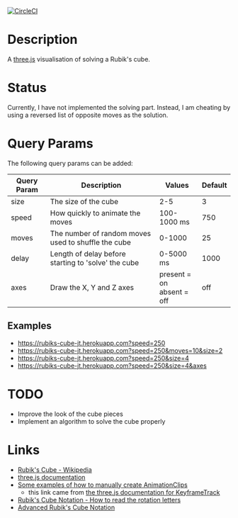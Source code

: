 [![CircleCI](https://circleci.com/gh/taylorjg/rubiks-cube/tree/master.svg?style=svg)](https://circleci.com/gh/taylorjg/rubiks-cube/tree/master)

# Description

A [three.js](https://threejs.org/) visualisation of solving a Rubik's cube.

# Status

Currently, I have not implemented the solving part. Instead, I am cheating
by using a reversed list of opposite moves as the solution.

# Query Params

The following query params can be added:

| Query Param | Description | Values | Default |
| ----------- | ----------- | ------ | ------- |
| size        | The size of the cube | 2-5 | 3 |
| speed       | How quickly to animate the moves | 100-1000 ms | 750 |
| moves       | The number of random moves used to shuffle the cube | 0-1000 | 25 |
| delay       | Length of delay before starting to 'solve' the cube | 0-5000 ms | 1000 |
| axes        | Draw the X, Y and Z axes | present = on<br />absent = off | off |

## Examples

* https://rubiks-cube-jt.herokuapp.com?speed=250
* https://rubiks-cube-jt.herokuapp.com?speed=250&moves=10&size=2
* https://rubiks-cube-jt.herokuapp.com?speed=250&size=4
* https://rubiks-cube-jt.herokuapp.com?speed=250&size=4&axes

# TODO

* Improve the look of the cube pieces
* Implement an algorithm to solve the cube properly

# Links

* [Rubik's Cube - Wikipedia](https://en.wikipedia.org/wiki/Rubik%27s_Cube)
* [three.js documentation](https://threejs.org/docs/index.html)
* [Some examples of how to manually create AnimationClips](https://threejs.org/examples/js/animation/AnimationClipCreator.js)
    * this link came from [the three.js documentation for KeyframeTrack](https://threejs.org/docs/index.html#api/animation/KeyframeTrack)
* [Rubik's Cube Notation - How to read the rotation letters](https://ruwix.com/the-rubiks-cube/notation/)
* [Advanced Rubik's Cube Notation](https://ruwix.com/the-rubiks-cube/notation/advanced/)

